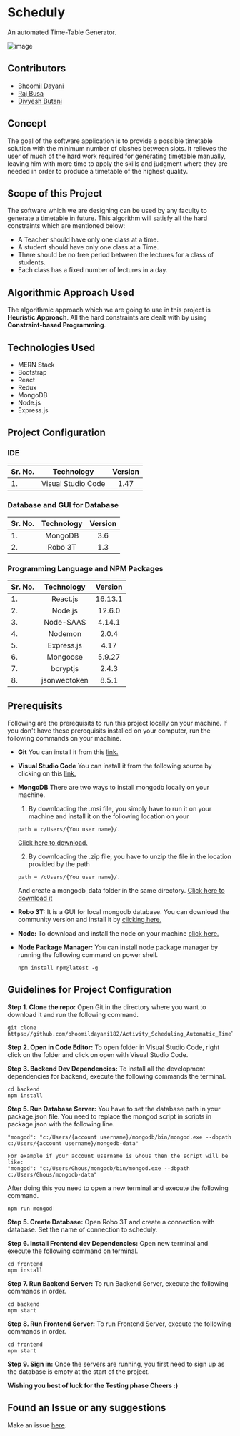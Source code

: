 # Scheduly
 An automated Time-Table Generator.

![image](https://user-images.githubusercontent.com/98962947/230787374-16865d31-57d9-482e-af7d-9252079e6653.png)


## Contributors
- [Bhoomil Dayani](https://github.com/bhoomildayani182)
- [Raj Busa](https://github.com/RajBusa)
- [Divyesh Butani](https://github.com/20it012)

## Concept
  The goal of the software application is to provide a possible timetable solution with the
  minimum number of clashes between slots. It relieves the user of much of the hard work
  required for generating timetable manually, leaving him with more time to apply the
  skills and judgment where they are needed in order to produce a timetable of the highest
  quality. 
  
## Scope of this Project
  The software which we are designing can be used by any faculty to generate a timetable in 
  future. This algorithm will satisfy all the hard constraints which are mentioned below:
  -   A Teacher should have only one class at a time.
  -   A student should have only one class at a Time.
  -   There should be no free period between the lectures for a class of students.
  -   Each class has a fixed number of lectures in a day.

## Algorithmic Approach Used
  The algorithmic approach which we are going to use in this project is **Heuristic Approach**. 
  All the hard constraints are dealt with by using **Constraint-based Programming**.
  
## Technologies Used
- MERN Stack
- Bootstrap
- React
- Redux
- MongoDB
- Node.js
- Express.js

## Project Configuration

### IDE

| Sr. No. |     Technology     | Version |
| :------ | :----------------: | :-----: |
| 1.      | Visual Studio Code |  1.47   |

### Database and GUI for Database

| Sr. No. | Technology | Version |
| :------ | :--------: | :-----: |
| 1.      |  MongoDB   |   3.6   |
| 2.      |  Robo 3T   |   1.3   |

### Programming Language and NPM Packages

| Sr. No. |  Technology  | Version |
| :------ | :----------: | :-----: |
| 1.      |   React.js   | 16.13.1 |
| 2.      |   Node.js    | 12.6.0  |
| 3.      |  Node-SAAS   | 4.14.1  |
| 4.      |   Nodemon    |  2.0.4  |
| 5.      |  Express.js  |  4.17   |
| 6.      |   Mongoose   | 5.9.27  |
| 7.      |   bcryptjs   |  2.4.3  |
| 8.      | jsonwebtoken |  8.5.1  |

## Prerequisits

Following are the prerequisits to run this project locally on your machine. If you don't have these
prerequisits installed on your computer, run the following commands on your machine.

- **Git**
  You can install it from this [link.](https://git-scm.com/download/win)

- **Visual Studio Code**
  You can install it from the following source by clicking on this [link.](https://code.visualstudio.com/download)

- **MongoDB**
  There are two ways to install mongodb locally on your machine.

  1. By downloading the .msi file, you simply have to run it on your machine and install it
     on the following location on your

  ```
  path = c/Users/{You user name}/.
  ```

  [Click here to download.](https://fastdl.mongodb.org/windows/mongodb-windows-x86_64-4.4.0-signed.msi)

  2. By downloading the .zip file, you have to unzip the file in the location provided by the path

  ```
  path = /cUsers/{You user name}/.
  ```

  And create a mongodb_data folder in the same directory. [Click here to download it](https://fastdl.mongodb.org/windows/mongodb-windows-x86_64-4.4.0.zip)

- **Robo 3T:**
  It is a GUI for local mongodb database. You can download the community version and install it
  by [clicking here.](https://robomongo.org/download)

- **Node:**
  To download and install the node on your machine [click here.](https://nodejs.org/en/download/)

- **Node Package Manager:**
  You can install node package manager by running the following command on power shell.
  ```
  npm install npm@latest -g
  ```

## Guidelines for Project Configuration

**Step 1. Clone the repo:**
Open Git in the directory where you want to download it and run the following command.

```
git clone https://github.com/bhoomildayani182/Activity_Scheduling_Automatic_TimeTable_Generator.git
```

**Step 2. Open in Code Editor:**
To open folder in Visual Studio Code, right click on the folder and click on open with
Visual Studio Code.

**Step 3. Backend Dev Dependencies:**
To install all the development dependencies for backend, execute the following commands
the terminal.

```
cd backend
npm install
```

**Step 5. Run Database Server:**
You have to set the database path in your package.json file. You need to replace the
mongod script in scripts in package.json with the following line.

```
"mongod": "c:/Users/{account username}/mongodb/bin/mongod.exe --dbpath c:/Users/{account username}/mongodb-data"

For example if your account username is Ghous then the script will be like:
"mongod": "c:/Users/Ghous/mongodb/bin/mongod.exe --dbpath c:/Users/Ghous/mongodb-data"
```

After doing this you need to open a new terminal and execute the following command.

```
npm run mongod
```

**Step 5. Create Database:**
Open Robo 3T and create a connection with database. Set the name of connection to scheduly.

**Step 6. Install Frontend dev Dependencies:**
Open new terminal and execute the following command on terminal.

```
cd frontend
npm install
```

**Step 7. Run Backend Server:**
To run Backend Server, execute the following commands in order.

```
cd backend
npm start
```

**Step 8. Run Frontend Server:**
To run Frontend Server, execute the following commands in order.

```
cd frontend
npm start
```

**Step 9. Sign in:**
Once the servers are running, you first need to sign up as the database is empty at the start of the project.

**Wishing you best of luck for the Testing phase Cheers :)**

## Found an Issue or any suggestions
Make an issue [here](https://github.com/bhoomildayani182/TiemTable_Generator/issues/new).
